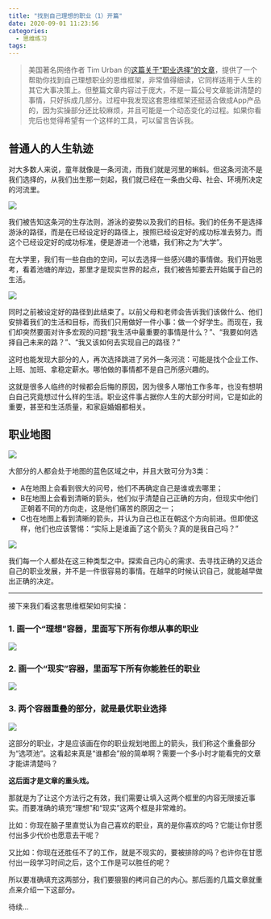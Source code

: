 ```yaml
---
title: "找到自己理想的职业（1）开篇"
date: 2020-09-01 11:23:56
categories:
  - 思维练习
tags:
---
```


> 美国著名网络作者 Tim Urban 的[这篇关于“职业选择”的文章](https://waitbutwhy.com/2018/04/picking-career.html)，提供了一个帮助你找到自己理想职业的思维框架，非常值得细读，它同样适用于人生的其它大事决策上。但整篇文章内容过于庞大，不是一篇公号文章能讲清楚的事情，只好拆成几部分。过程中我发现这套思维框架还挺适合做成App产品的，因为实操部分还比较麻烦，并且可能是一个动态变化的过程。如果你看完后也觉得希望有一个这样的工具，可以留言告诉我。

## 普通人的人生轨迹


对大多数人来说，童年就像是一条河流，而我们就是河里的蝌蚪。但这条河流不是我们选择的，从我们出生那一刻起，我们就已经在一条由父母、社会、环境所决定的河流里。

![](https://mmbiz.qpic.cn/mmbiz_png/jMjs8tVWrIQeXWBCyWfQkHHtKZZeNValmAic6emYr3rSpLUWw5OBnGvSFSQfV86SibtTT1Zw3kZRn56MxjSNDziag/0?wx_fmt=png)

我们被告知这条河的生存法则，游泳的姿势以及我们的目标。我们的任务不是选择游泳的路径，而是在已经设定好的路径上，按照已经设定好的成功标准去努力。而这个已经设定好的成功标准，便是游进一个池塘，我们称之为“大学”。

在大学里，我们有一些自由的空间，可以去选择一些感兴趣的事情做。我们开始思考，看着池塘的岸边，那里才是现实世界的起点，我们被告知要去开始属于自己的生活。

![](https://mmbiz.qpic.cn/mmbiz_png/jMjs8tVWrIQeXWBCyWfQkHHtKZZeNValkX2npicTicfGuvVQ0JWNycVBAmabTaAiafIgf7tvskoUTgSq2nLbJNsng/0?wx_fmt=png)

同时之前被设定好的路径到此结束了。以前父母和老师会告诉我们该做什么、他们安排着我们的生活和目标，而我们只用做好一件小事：做一个好学生。而现在，我们却突然要面对许多宏观的问题“我生活中最重要的事情是什么？”、“我要如何选择自己未来的路？”、“我又该如何去实现自己的路径？”

这时也能发现大部分的人，再次选择跳进了另外一条河流：可能是找个企业工作、上班、加班、拿稳定薪水。哪怕做的事情都不是自己所感兴趣的。


这就是很多人临终的时候都会后悔的原因，因为很多人哪怕工作多年，也没有想明白自己究竟想过什么样的生活。职业这件事占据你人生的大部分时间，它是如此的重要，甚至和生活质量，和家庭婚姻都相关。


## 职业地图

![](https://mmbiz.qpic.cn/mmbiz_png/jMjs8tVWrIQeXWBCyWfQkHHtKZZeNValyZjdsGFEZvTcN2CZQ750Ar49jAyeXic3Nq0cKRrLD89hs3AYWKuJC4w/0?wx_fmt=png)

大部分的人都会处于地图的蓝色区域之中，并且大致可分为3类：
- A在地图上会看到很大的问号，他们不再确定自己是谁或去哪里；
- B在地图上会看到清晰的箭头，他们似乎清楚自己正确的方向，但现实中他们正朝着不同的方向走，这是他们痛苦的原因之一；
- C也在地图上看到清晰的箭头，并认为自己也正在朝这个方向前进。但即使这样，他们也应该警惕：“实际上是谁画了这个箭头？真的是我自己吗？”

![](https://mmbiz.qpic.cn/mmbiz_png/jMjs8tVWrIQeXWBCyWfQkHHtKZZeNValWS9hHWUWmcbcuj2u4RxjvDsYz5GLQ8VfunpkPSG251Cef4SJriahpQQ/0?wx_fmt=png)


我们每一个人都处在这三种类型之中。探索自己内心的需求、去寻找正确的又适合自己的职业发展，并不是一件很容易的事情。在越早的时候认识自己，就能越早做出正确的决定。


---- 

接下来我们看这套思维框架如何实操：


### 1. 画一个“理想”容器，里面写下所有你想从事的职业

![](https://mmbiz.qpic.cn/mmbiz_png/jMjs8tVWrIQeXWBCyWfQkHHtKZZeNValXRFvTAKIbxpG2iaVjEy17ouiayns3IObnnQ6A0OUtQg2oExX7M2pyvBw/0?wx_fmt=png)

### 2. 画一个“现实”容器，里面写下所有你能胜任的职业

![](https://mmbiz.qpic.cn/mmbiz_png/jMjs8tVWrIQeXWBCyWfQkHHtKZZeNValkBN2VVpzhoUHCQlAOSfNCSfrSqy7XSBRaToaiaic5nsNyZaCsmGrIEOw/0?wx_fmt=png)

### 3. 两个容器重叠的部分，就是最优职业选择

![](https://mmbiz.qpic.cn/mmbiz_png/jMjs8tVWrIQeXWBCyWfQkHHtKZZeNValCAU70hGXOkprJZxjOIUfzFfPNj7OyHVabg9jEWoRhibJTRN6qWMyXzw/0?wx_fmt=png)

这部分的职业，才是应该画在你的职业规划地图上的箭头，我们称这个重叠部分为“选项池”。这看起来真是“谁都会”般的简单啊？需要一个多小时才能看完的文章才能讲清楚吗？

**这后面才是文章的重头戏。**

那就是为了让这个方法行之有效，我们需要让填入这两个框里的内容无限接近事实。而要准确的填充“理想”和“现实”这两个框是非常难的。

比如：你现在脑子里直觉认为自己喜欢的职业，真的是你喜欢的吗？它能让你甘愿付出多少代价也愿意去干呢？

又比如：你现在还胜任不了的工作，就是不现实的，要被排除的吗？也许你在甘愿付出一段学习时间之后，这个工作是可以胜任的呢？

所以要准确填充这两部分，我们要狠狠的拷问自己的内心。那后面的几篇文章就重点来介绍一下这部分。

待续…

